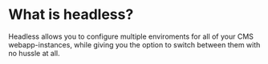 # What is headless?
Headless allows you to configure multiple enviroments for all of your CMS webapp-instances, while giving you the option to switch between them with no hussle at all.
